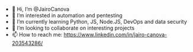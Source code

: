 - 👋 Hi, I’m @JairoCanova
- 👀 I’m interested in automation and pentesting
- 🌱 I’m currently learning Python, JS, Node.JS, DevOps and data security
- 💞️ I’m looking to collaborate on interesting projects
- 📫 How to reach me: https://www.linkedin.com/in/jairo-canova-203543286/

<!---
JairoCanova/JairoCanova is a ✨ special ✨ repository because its `README.md` (this file) appears on your GitHub profile.
You can click the Preview link to take a look at your changes.
--->
